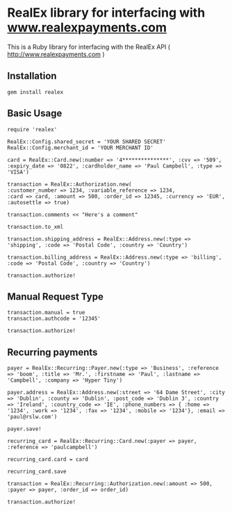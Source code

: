 # RealEx library for interfacing with www.realexpayments.com #

This is a Ruby library for interfacing with the RealEx API ( http://www.realexpayments.com )

## Installation ##

    gem install realex

## Basic Usage ##

    require 'realex'

    RealEx::Config.shared_secret = 'YOUR SHARED SECRET'
    RealEx::Config.merchant_id = 'YOUR MERCHANT ID'

    card = RealEx::Card.new(:number => '4***************', :cvv => '509', :expiry_date => '0822', :cardholder_name => 'Paul Campbell', :type => 'VISA')

    transaction = RealEx::Authorization.new(
    :customer_number => 1234, :variable_reference => 1234,
    :card => card, :amount => 500, :order_id => 12345, :currency => 'EUR', :autosettle => true)

    transaction.comments << "Here's a comment"

    transaction.to_xml

    transaction.shipping_address = RealEx::Address.new(:type => 'shipping', :code => 'Postal Code', :country => 'Country')

    transaction.billing_address = RealEx::Address.new(:type => 'billing', :code => 'Postal Code', :country => 'Country')

    transaction.authorize!

## Manual Request Type ##

    transaction.manual = true
    transaction.authcode = '12345'

    transaction.authorize!


## Recurring payments ##

    payer = RealEx::Recurring::Payer.new(:type => 'Business', :reference => 'boom', :title => 'Mr.', :firstname => 'Paul', :lastname => 'Campbell', :company => 'Hyper Tiny')

    payer.address = RealEx::Address.new(:street => '64 Dame Street', :city => 'Dublin', :county => 'Dublin', :post_code => 'Dublin 3', :country => 'Ireland', :country_code => 'IE', :phone_numbers => { :home => '1234', :work => '1234', :fax => '1234', :mobile => '1234'}, :email => 'paul@rslw.com')

    payer.save!

    recurring_card = RealEx::Recurring::Card.new(:payer => payer, :reference => 'paulcampbell')

    recurring_card.card = card

    recurring_card.save

    transaction = RealEx::Recurring::Authorization.new(:amount => 500, :payer => payer, :order_id => order_id)

    transaction.authorize!

